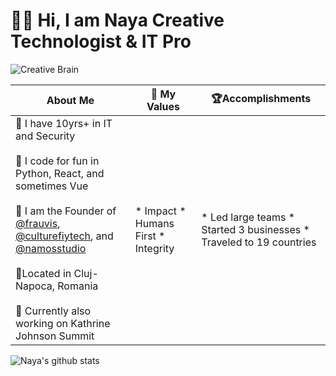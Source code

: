 # 👋🏾 Hi, I am Naya Creative Technologist & IT Pro
![Creative Brain](https://media.giphy.com/media/VbEuHLBUPQm55MyqJg/giphy.gif)

| About Me                                                     | 🔑 My Values                                       | 🏆Accomplishments                                             |
| ------------------------------------------------------------ | ------------------------------------------------- | ------------------------------------------------------------ |
| 💼 I have 10yrs+ in IT and Security <br/><br/>🤖 I code for fun in Python, React, and sometimes Vue<br/><br/>🚀 I am the Founder of[ @frauvis](https://twitter.com/frauvis),[ @culturefiytech](https://twitter.com/culturefiytech), and[ @namosstudio](https://twitter.com/namosstudio)<br/><br/>📍Located in Cluj-Napoca, Romania<br/><br/>🤫 Currently also working on Kathrine Johnson Summit | *   Impact *  Humans First *  Integrity | *  Led large teams *  Started 3 businesses *  Traveled to 19 countries |

![Naya's github stats](https://github-readme-stats.vercel.app/api?username=nayamoss&count_private=true)
